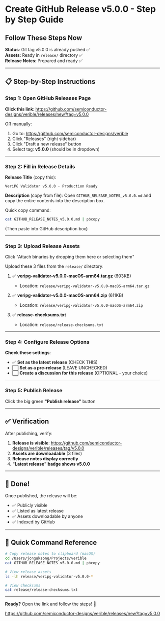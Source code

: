 # Create GitHub Release v5.0.0 - Step by Step Guide
## Follow These Steps Now

**Status**: Git tag v5.0.0 is already pushed ✅  
**Assets**: Ready in `release/` directory ✅  
**Release Notes**: Prepared and ready ✅

---

## 📋 Step-by-Step Instructions

### Step 1: Open GitHub Releases Page

**Click this link**: https://github.com/semiconductor-designs/verible/releases/new?tag=v5.0.0

OR manually:
1. Go to: https://github.com/semiconductor-designs/verible
2. Click "Releases" (right sidebar)
3. Click "Draft a new release" button
4. Select tag: **v5.0.0** (should be in dropdown)

---

### Step 2: Fill in Release Details

**Release Title** (copy this):
```
VeriPG Validator v5.0.0 - Production Ready
```

**Description** (copy from file):
Open `GITHUB_RELEASE_NOTES_v5.0.0.md` and copy the entire contents into the description box.

Quick copy command:
```bash
cat GITHUB_RELEASE_NOTES_v5.0.0.md | pbcopy
```
(Then paste into GitHub description box)

---

### Step 3: Upload Release Assets

Click "Attach binaries by dropping them here or selecting them"

Upload these 3 files from the `release/` directory:

1. ✅ **veripg-validator-v5.0.0-macOS-arm64.tar.gz** (603KB)
   - Location: `release/veripg-validator-v5.0.0-macOS-arm64.tar.gz`

2. ✅ **veripg-validator-v5.0.0-macOS-arm64.zip** (611KB)
   - Location: `release/veripg-validator-v5.0.0-macOS-arm64.zip`

3. ✅ **release-checksums.txt**
   - Location: `release/release-checksums.txt`

---

### Step 4: Configure Release Options

**Check these settings**:
- ✅ **Set as the latest release** (CHECK THIS)
- ⬜ **Set as a pre-release** (LEAVE UNCHECKED)
- ⬜ **Create a discussion for this release** (OPTIONAL - your choice)

---

### Step 5: Publish Release

Click the big green **"Publish release"** button

---

## ✅ Verification

After publishing, verify:

1. **Release is visible**: https://github.com/semiconductor-designs/verible/releases/tag/v5.0.0
2. **Assets are downloadable** (3 files)
3. **Release notes display correctly**
4. **"Latest release" badge shows v5.0.0**

---

## 🎉 Done!

Once published, the release will be:
- ✅ Publicly visible
- ✅ Listed as latest release
- ✅ Assets downloadable by anyone
- ✅ Indexed by GitHub

---

## 📱 Quick Command Reference

```bash
# Copy release notes to clipboard (macOS)
cd /Users/jonguksong/Projects/verible
cat GITHUB_RELEASE_NOTES_v5.0.0.md | pbcopy

# View release assets
ls -lh release/veripg-validator-v5.0.0-*

# View checksums
cat release/release-checksums.txt
```

---

**Ready?** Open the link and follow the steps! 🚀

https://github.com/semiconductor-designs/verible/releases/new?tag=v5.0.0

